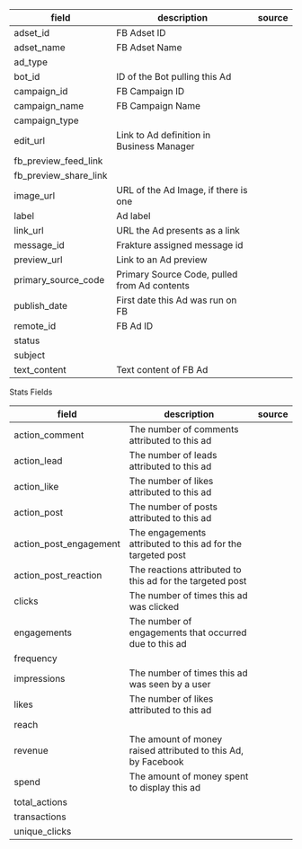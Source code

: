 |field|description|source|
|---|---|---|
|adset_id|FB Adset ID||
|adset_name|FB Adset Name||
|ad_type|||
|bot_id|ID of the Bot pulling this Ad||
|campaign_id|FB Campaign ID||
|campaign_name|FB Campaign Name||
|campaign_type|||
|edit_url|Link to Ad definition in Business Manager||
|fb_preview_feed_link|||
|fb_preview_share_link|||
|image_url|URL of the Ad Image, if there is one||
|label|Ad label||
|link_url|URL the Ad presents as a link||
|message_id|Frakture assigned message id||
|preview_url|Link to an Ad preview||
|primary_source_code|Primary Source Code, pulled from Ad contents||
|publish_date|First date this Ad was run on FB||
|remote_id|FB Ad ID||
|status|||
|subject|||
|text_content|Text content of FB Ad||

Stats Fields

|field|description|source|
|---|---|---|
|action_comment|The number of comments attributed to this ad||
|action_lead|The number of leads attributed to this ad||
|action_like|The number of likes attributed to this ad||
|action_post|The number of posts attributed to this ad||
|action_post_engagement|The engagements attributed to this ad for the targeted post||
|action_post_reaction|The reactions attributed to this ad for the targeted post||
|clicks|The number of times this ad was clicked||
|engagements|The number of engagements that occurred due to this ad||
|frequency|||
|impressions|The number of times this ad was seen by a user||
|likes|The number of likes attributed to this ad||
|reach|||
|revenue|The amount of money raised attributed to this Ad, by Facebook||
|spend|The amount of money spent to display this ad||
|total_actions|||
|transactions|||
|unique_clicks|||